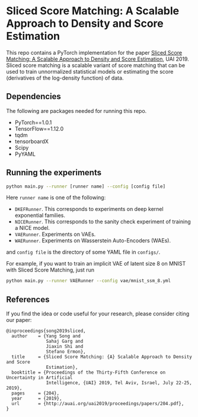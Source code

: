 # Sliced Score Matching: A Scalable Approach to Density and Score Estimation

This repo contains a PyTorch implementation for the paper [Sliced Score Matching: A Scalable Approach to Density and Score Estimation](https://arxiv.org/abs/1905.07088), UAI 2019. Sliced score matching is a scalable variant of score matching that can be used to train unnormalized statistical models or estimating the score (derivatives of the log-density function) of data.



## Dependencies

The following are packages needed for running this repo.

- PyTorch==1.0.1
- TensorFlow==1.12.0
- tqdm
- tensorboardX
- Scipy
- PyYAML



## Running the experiments
```bash
python main.py --runner [runner name] --config [config file]
```

Here `runner name` is one of the following:

- `DKEFRunner`. This corresponds to experiments on deep kernel exponential families.
- `NICERunner`. This corresponds to the sanity check experiment of training a NICE model.
- `VAERunner`. Experiments on VAEs.
- `WAERunner`. Experiments on Wasserstein Auto-Encoders (WAEs).

and `config file` is the directory of some YAML file in `configs/`.



For example, if you want to train an implicit VAE of latent size 8 on MNIST with Sliced Score Matching, just run

```bash
python main.py --runner VAERunner --config vae/mnist_ssm_8.yml
```



## References

If you find the idea or code useful for your research, please consider citing our paper:

```
@inproceedings{song2019sliced,
  author    = {Yang Song and
               Sahaj Garg and
               Jiaxin Shi and
               Stefano Ermon},
  title     = {Sliced Score Matching: {A} Scalable Approach to Density and Score
               Estimation},
  booktitle = {Proceedings of the Thirty-Fifth Conference on Uncertainty in Artificial
               Intelligence, {UAI} 2019, Tel Aviv, Israel, July 22-25, 2019},
  pages     = {204},
  year      = {2019},
  url       = {http://auai.org/uai2019/proceedings/papers/204.pdf},
}
```

